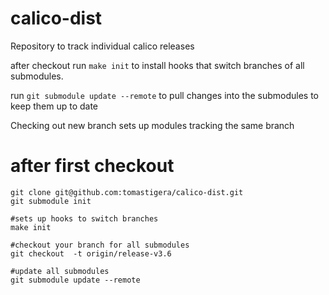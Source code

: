 # calico-dist

Repository to track individual calico releases

after checkout run `make init` to install hooks that switch branches of all submodules.

run `git submodule update --remote` to pull changes into the submodules to keep them up to date

Checking out new branch sets up modules tracking the same branch

# after first checkout

```
git clone git@github.com:tomastigera/calico-dist.git
git submodule init

#sets up hooks to switch branches
make init

#checkout your branch for all submodules
git checkout  -t origin/release-v3.6

#update all submodules
git submodule update --remote
```
